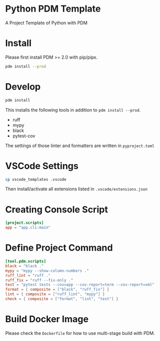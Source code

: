# Python PDM Template
A Project Template of Python with PDM

# Install

Please first install PDM >= 2.0 with pip/pipx.

```bash
pdm install --prod
```

# Develop

```bash
pdm install
```

This installs the following tools in addition to `pdm install --prod`.

- ruff
- mypy
- black
- pytest-cov

The settings of those linter and formatters are written in `pyproject.toml`

# VSCode Settings

```bash
cp vscode_templates .vscode
```

Then install/activate all extensions listed in `.vscode/extensions.json`

# Creating Console Script

```toml
[project.scripts]
app = "app.cli:main"
```

# Define Project Command

```toml
[tool.pdm.scripts]
black = "black ."
mypy = "mypy --show-column-numbers ."
ruff_lint = "ruff ."
ruff_fix = "ruff --fix-only ."
test = "pytest tests --cov=app --cov-report=term --cov-report=xml"
format = { composite = ["black", "ruff_fix"] }
lint = { composite = ["ruff_lint", "mypy"] }
check = { composite = ["format", "lint", "test"] }
```

# Build Docker Image

Please check the `Dockerfile` for how to use multi-stage build with PDM.